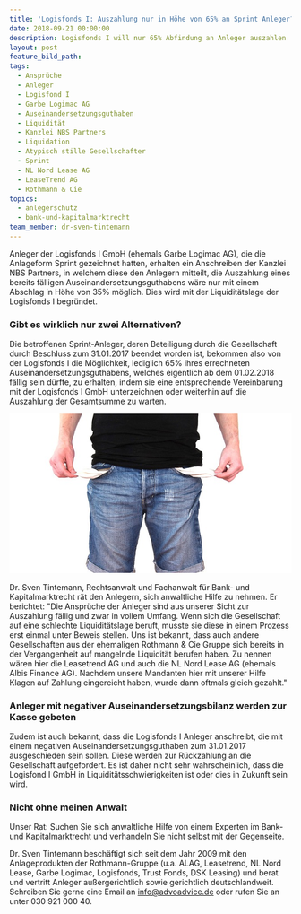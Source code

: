 ```yaml
---
title: 'Logisfonds I: Auszahlung nur in Höhe von 65% an Sprint Anleger?'
date: 2018-09-21 00:00:00
description: Logisfonds I will nur 65% Abfindung an Anleger auszahlen
layout: post
feature_bild_path:
tags:
  - Ansprüche
  - Anleger
  - Logisfond I
  - Garbe Logimac AG
  - Auseinandersetzungsguthaben
  - Liquidität
  - Kanzlei NBS Partners
  - Liquidation
  - Atypisch stille Gesellschafter
  - Sprint
  - NL Nord Lease AG
  - LeaseTrend AG
  - Rothmann & Cie
topics:
  - anlegerschutz
  - bank-und-kapitalmarktrecht
team_member: dr-sven-tintemann
---
```


Anleger der Logisfonds I GmbH (ehemals Garbe Logimac AG), die die Anlageform Sprint gezeichnet hatten, erhalten ein Anschreiben der Kanzlei NBS Partners, in welchem diese den Anlegern mitteilt, die Auszahlung eines bereits fälligen Auseinandersetzungsguthabens wäre nur mit einem Abschlag in Höhe von 35% möglich. Dies wird mit der Liquiditätslage der Logisfonds I begründet.

### Gibt es wirklich nur zwei Alternativen?

Die betroffenen Sprint-Anleger, deren Beteiligung durch die Gesellschaft durch Beschluss zum 31.01.2017 beendet worden ist, bekommen also von der Logisfonds I die Möglichkeit, lediglich 65% ihres errechneten Auseinandersetzungsguthabens, welches eigentlich ab dem 01.02.2018 fällig sein dürfte, zu erhalten, indem sie eine entsprechende Vereinbarung mit der Logisfonds I GmbH unterzeichnen oder weiterhin auf die Auszahlung der Gesamtsumme zu warten.

![Taschen leer - Foto Pixabay](/uploads/no-money-2070384-640-2.jpg "Sind die Taschen der Logisfonds wirklich leer?")

Dr. Sven Tintemann, Rechtsanwalt und Fachanwalt für Bank- und Kapitalmarktrecht rät den Anlegern, sich anwaltliche Hilfe zu nehmen. Er berichtet: "Die Ansprüche der Anleger sind aus unserer Sicht zur Auszahlung fällig und zwar in vollem Umfang. Wenn sich die Gesellschaft auf eine schlechte Liquiditätslage beruft, musste sie diese in einem Prozess erst einmal unter Beweis stellen. Uns ist bekannt, dass auch andere Gesellschaften aus der ehemaligen Rothmann & Cie Gruppe sich bereits in der Vergangenheit auf mangelnde Liquidität berufen haben. Zu nennen wären hier die Leasetrend AG und auch die NL Nord Lease AG (ehemals Albis Finance AG). Nachdem unsere Mandanten hier mit unserer Hilfe Klagen auf Zahlung eingereicht haben, wurde dann oftmals gleich gezahlt."

### Anleger mit negativer Auseinandersetzungsbilanz werden zur Kasse gebeten

Zudem ist auch bekannt, dass die Logisfonds I Anleger anschreibt, die mit einem negativen Auseinandersetzungsguthaben zum 31.01.2017 ausgeschieden sein sollen. Diese werden zur Rückzahlung an die Gesellschaft aufgefordert. Es ist daher nicht sehr wahrscheinlich, dass die Logisfond I GmbH in Liquiditätsschwierigkeiten ist oder dies in Zukunft sein wird.

### Nicht ohne meinen Anwalt

Unser Rat: Suchen Sie sich anwaltliche Hilfe von einem Experten im Bank- und Kapitalmarktrecht und verhandeln Sie nicht selbst mit der Gegenseite.

Dr. Sven Tintemann beschäftigt sich seit dem Jahr 2009 mit den Anlageprodukten der Rothmann-Gruppe (u.a. ALAG, Leasetrend, NL Nord Lease, Garbe Logimac, Logisfonds, Trust Fonds, DSK Leasing) und berat und vertritt Anleger außergerichtlich sowie gerichtlich deutschlandweit. Schreiben Sie gerne eine Email an info@advoadvice.de oder rufen Sie an unter 030 921 000 40.